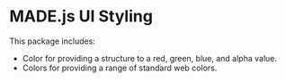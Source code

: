 # MADE.js UI Styling

This package includes:

- Color for providing a structure to a red, green, blue, and alpha value.
- Colors for providing a range of standard web colors.
